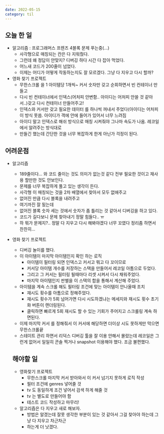 ```yaml
---
date: 2022-05-15
category: til
---
```


## 오늘 한 일

- 알고리즘 : 프로그래머스 프렌즈 4블록 문제 푸는중(...)
  - 사각형으로 매칭되는 칸은 다 지워줬다.
  - 그런데 왜 정답이 안맞지? 디버깅 하다 시간 다 잡아 먹었다.
  - 어느새 코드가 200줄이 넘었다.
  - 이제는 어디가 어떻게 작동하는지도 잘 모르겠다. 그냥 다 지우고 다시 할까?
- 영화 찾기 프로젝트
  - 무한스크롤 을 1 아이템당 1개씩~ 커서 숫자만 갖고 순회하면서 빈 컨테이너 만들고
  - 다시 빈 컨테이너에서 인덱스(어처피 안변함.. 아이디는 어처피 안쓸 것 같아서..)갖고 다시 컨테이너 만들어주고!
  - 인덱스와 커서만 갖고 필요한 데이터 를 하나씩 꺼내서 주었다(아이디는 어처피 이 방식 못씀. 아이디가 객에 안에 들어가 있어서 너무 느려짐
  - 아이디 말고 인덱스로 해쉬 방식으로 매칭 시켜줘야 그나마 속도가 나옴. 레코일 에서 알려주는 방식대로
  - 만들긴 했는데 간단한 것을 너무 복잡하게 한게 아닌가 걱정이 된다.

## 어려운점

- 알고리즘

  - 189줄이다... 와 코드 줄이는 것도 의미가 없는것 같다 전부 필요한 것이고 재사용 할만한 것도 안보인다.
  - 문제를 너무 복잡하게 풀고 있는 생각이 든다.
  - 사각형 이 매칭되는 것을 2차 배열에서 찾아서 모두 없애주고
  - 없어진 만큼 다시 블록을 내려주고
  - 여기까진 잘 됬는데
  - 없어진 블록 숫자 세는 것에서 숫자가 좀 틀리는 것 같아서 디버깅을 하고 있다.
  - 코드가 길다보니 문제 찾아내기 정말 힘들다.. ㅠ
  - 하 뭐가 문제지?.. 정말 다 지우고 다시 해봐야겠다 너무 꼬였다 정리좀 하면서 찬찬히...

- 영화 찾기 프로젝트

  - 디버깅 놀이를 했다.
  - 이 아이템이 마지막 아이템인지 확인 하는 로직
    - 아이템이 필터링 되면 인덱스고 커서고 뭐고 다 꼬이므로
    - 커서당 아이템 개수를 저장하는 스택을 만들어서 레코일 아톰으로 두었다.
    - 그리고 그 커서는 필터링 될때마다 리셋 시켜서 다시 채워주었다.
    - 마지막 아이템인지 판별을 이 스택의 합을 통해서 계산해 주었다.
  - 아이템을 계속 스크롤 해도 필터링 조건에 맞는 아이템이 안나올때 조치
    - 재시도 횟수를 아톰으로 정해주었다.
    - 재시도 횟수가 5회 넘어가면 다시 시도하겠냐는 메세지와 재시도 횟수 초기화 버튼이 랜더링된다.
    - 클릭하면 빠르게 5회 재시도 할 수 있는 기회가 주어지고 스크롤링 계속 하면된다.
  - 이제 마지막 커서 를 정해줘서 이 커서에 해당하면 더이상 시도 못하게만 막으면 무한스크롤끝
  - 스테이트 관리 하면서 리덕스 디버깅 툴을 잘 이용 안해서 몰랐는데 레코일은 그런게 없어서 일일히 콘솔 찍거나 snapshot 이용해야 했다. 조금 불편했다.

  ## 해야할 일

  - 영화찾기 프로젝트
    - 무한스크롤 마지막 커서 받아와서 이 커서 넘기지 못하게 로직 작성
    - 필터 조건에 genres 넣어줄 것
    - tv 도 동일하게 조건 넣어서 검색 하게 해줄 것
    - tv 는 별도로 만들어야 함
    - 테스트 코드 작성하고 마무리!
  - 알고리즘은 다 지우고 새로 해보자.
    - 방법은 알겠는데 잘못 생각한 부분이 있는 것 같아서 그걸 찾아야 하는데 그냥 다 지우고 차근차근
    - 하는게 더 낫겠다.
